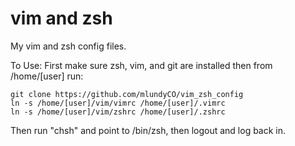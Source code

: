 vim and zsh
===========

My vim and zsh config files.

To Use: 
First make sure zsh, vim, and git are installed then from /home/[user] run:

    git clone https://github.com/mlundyCO/vim_zsh_config
    ln -s /home/[user]/vim/vimrc /home/[user]/.vimrc
    ln -s /home/[user]/vim/zshrc /home/[user]/.zshrc

Then run "chsh" and point to /bin/zsh, then logout and log back in.
